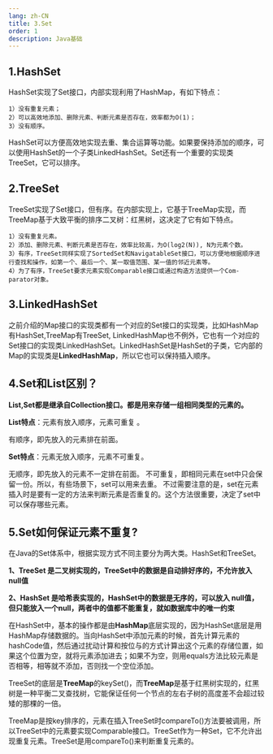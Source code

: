 ```yaml
---
lang: zh-CN
title: 3.Set
order: 1
description: Java基础
---
```




## 1.HashSet

HashSet实现了Set接口，内部实现利用了HashMap，有如下特点：

    1）没有重复元素；
    2）可以高效地添加、删除元素、判断元素是否存在，效率都为O(1)；
    3）没有顺序。

HashSet可以方便高效地实现去重、集合运算等功能。如果要保持添加的顺序，可以使用HashSet的一个子类LinkedHashSet。Set还有一个重要的实现类TreeSet，它可以排序。

## 2.TreeSet

TreeSet实现了Set接口，但有序。在内部实现上，它基于TreeMap实现，而TreeMap基于大致平衡的排序二叉树：红黑树，这决定了它有如下特点。

    1）没有重复元素。
    2）添加、删除元素、判断元素是否存在，效率比较高，为O(log2(N)), N为元素个数。
    3）有序，TreeSet同样实现了SortedSet和NavigatableSet接口，可以方便地根据顺序进行查找和操作，如第一个、最后一个、某一取值范围、某一值的邻近元素等。
    4）为了有序，TreeSet要求元素实现Comparable接口或通过构造方法提供一个Com-parator对象。

## 3.LinkedHashSet

之前介绍的Map接口的实现类都有一个对应的Set接口的实现类，比如HashMap有HashSet,TreeMap有TreeSet, LinkedHashMap也不例外，它也有一个对应的Set接口的实现类LinkedHashSet。LinkedHashSet是HashSet的子类，它内部的Map的实现类是**LinkedHashMap**，所以它也可以保持插入顺序。



## 4.Set和List区别？

**List,Set都是继承自Collection接口。都是用来存储一组相同类型的元素的。**

**List特点**：元素有放入顺序，元素可重复 。

有顺序，即先放入的元素排在前面。

**Set特点**：元素无放入顺序，元素不可重复。

无顺序，即先放入的元素不一定排在前面。 不可重复，即相同元素在set中只会保留一份。所以，有些场景下，set可以用来去重。 不过需要注意的是，set在元素插入时是要有一定的方法来判断元素是否重复的。这个方法很重要，决定了set中可以保存哪些元素。

## 5.Set如何保证元素不重复?

在Java的Set体系中，根据实现方式不同主要分为两大类。HashSet和TreeSet。

**1、TreeSet 是二叉树实现的，TreeSet中的数据是自动排好序的，不允许放入 null值**

**2、HashSet 是哈希表实现的，HashSet中的数据是无序的，可以放入 null值，但只能放入一个null，两者中的值都不能重复，就如数据库中的唯一约束**

在HashSet中，基本的操作都是由**HashMap**底层实现的，因为HashSet底层是用HashMap存储数据的。当向HashSet中添加元素的时候，首先计算元素的hashCode值，然后通过扰动计算和按位与的方式计算出这个元素的存储位置，如果这个位置为空，就将元素添加进去；如果不为空，则用equals方法比较元素是否相等，相等就不添加，否则找一个空位添加。

TreeSet的底层是**TreeMap**的keySet()，而**TreeMap**是基于红黑树实现的，红黑树是一种平衡二叉查找树，它能保证任何一个节点的左右子树的高度差不会超过较矮的那棵的一倍。

TreeMap是按key排序的，元素在插入TreeSet时compareTo()方法要被调用，所以TreeSet中的元素要实现Comparable接口。TreeSet作为一种Set，它不允许出现重复元素。TreeSet是用compareTo()来判断重复元素的。